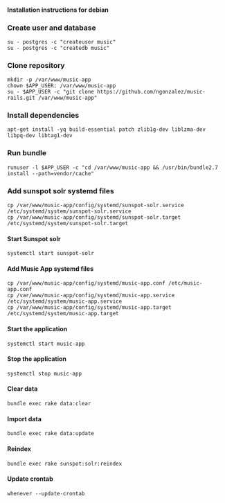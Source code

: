 #### Installation instructions for debian

### Create user and database
```
su - postgres -c "createuser music"
su - postgres -c "createdb music"
```

### Clone repository
```
mkdir -p /var/www/music-app
chown $APP_USER: /var/www/music-app
su - $APP_USER -c "git clone https://github.com/ngonzalez/music-rails.git /var/www/music-app"
```

### Install dependencies
```
apt-get install -yq build-essential patch zlib1g-dev liblzma-dev libpq-dev libtag1-dev
```

### Run bundle
```
runuser -l $APP_USER -c "cd /var/www/music-app && /usr/bin/bundle2.7 install --path=vendor/cache"
```

### Add sunspot solr systemd files
```
cp /var/www/music-app/config/systemd/sunspot-solr.service /etc/systemd/system/sunspot-solr.service
cp /var/www/music-app/config/systemd/sunspot-solr.target /etc/systemd/system/sunspot-solr.target
```

#### Start Sunspot solr
```
systemctl start sunspot-solr
```

#### Add Music App systemd files
```
cp /var/www/music-app/config/systemd/music-app.conf /etc/music-app.conf
cp /var/www/music-app/config/systemd/music-app.service /etc/systemd/system/music-app.service
cp /var/www/music-app/config/systemd/music-app.target /etc/systemd/system/music-app.target
```

#### Start the application
```
systemctl start music-app
```

#### Stop the application
```
systemctl stop music-app
```

#### Clear data
```
bundle exec rake data:clear
```

#### Import data
```
bundle exec rake data:update
```

#### Reindex
```
bundle exec rake sunspot:solr:reindex
```

#### Update crontab
```
whenever --update-crontab
```
